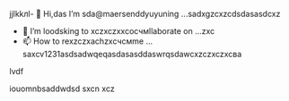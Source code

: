 jjlkkлl- 👋 Hi,das I’m sda@maersenddyuyuning ...sadxgzcxzcdsdasasdcxz
- 💞️ I’m loodsking to xczxczxxcoсчмllaborate on ...zxc
- 📫 How to rexzczxachzxcчсмme ...
saxcv1231asdsadwqeqasdasasddaswrqsdawcxzczxczxcва
<!---asadsd
maersenddy012/maersenddy012 is a ✨ special ✨ repository becaugdf `README.md`d (this file) appears on your GitHub profildasvce.
You can click the Preview link to take a look at your changes.
--->lvdf
iouomnbsaddwdsd
sxcn
xcz
